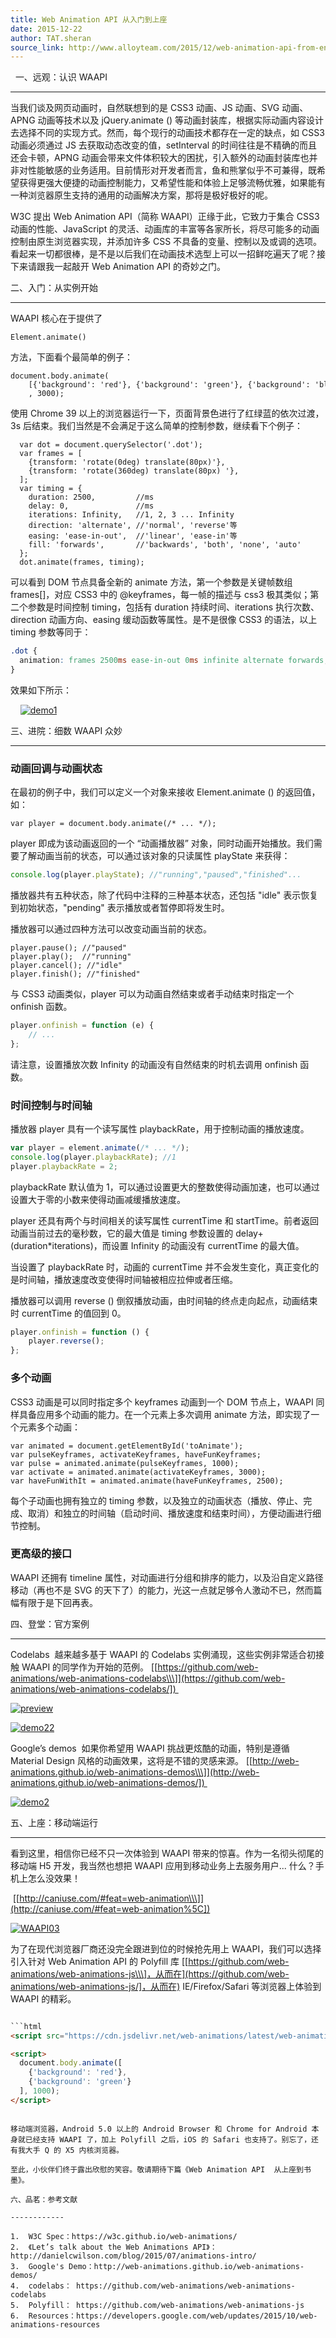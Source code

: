 ```yaml
---
title: Web Animation API 从入门到上座
date: 2015-12-22
author: TAT.sheran
source_link: http://www.alloyteam.com/2015/12/web-animation-api-from-entry-to-the-top/
---
```


  一、远观：认识 WAAPI  

* * *

当我们谈及网页动画时，自然联想到的是 CSS3 动画、JS 动画、SVG 动画、APNG 动画等技术以及 jQuery.animate () 等动画封装库，根据实际动画内容设计去选择不同的实现方式。然而，每个现行的动画技术都存在一定的缺点，如 CSS3 动画必须通过 JS 去获取动态改变的值，setInterval 的时间往往是不精确的而且还会卡顿，APNG 动画会带来文件体积较大的困扰，引入额外的动画封装库也并非对性能敏感的业务适用。目前情形对开发者而言，鱼和熊掌似乎不可兼得，既希望获得更强大便捷的动画控制能力，又希望性能和体验上足够流畅优雅，如果能有一种浏览器原生支持的通用的动画解决方案，那将是极好极好的呢。

W3C 提出 Web Animation API（简称 WAAPI）正缘于此，它致力于集合 CSS3 动画的性能、JavaScript 的灵活、动画库的丰富等各家所长，将尽可能多的动画控制由原生浏览器实现，并添加许多 CSS 不具备的变量、控制以及或调的选项。看起来一切都很棒，是不是以后我们在动画技术选型上可以一招鲜吃遍天了呢？接下来请跟我一起敲开 Web Animation API 的奇妙之门。

二、入门：从实例开始  

* * *

WAAPI 核心在于提供了

    Element.animate()

方法，下面看个最简单的例子：

    document.body.animate(
        [{'background': 'red'}, {'background': 'green'}, {'background': 'blue'}]
        , 3000);

使用 Chrome 39 以上的浏览器运行一下，页面背景色进行了红绿蓝的依次过渡，3s 后结束。我们当然是不会满足于这么简单的控制参数，继续看下个例子：

      var dot = document.querySelector('.dot');
      var frames = [
        {transform: 'rotate(0deg) translate(80px)'},
        {transform: 'rotate(360deg) translate(80px) '},
      ];
      var timing = {
        duration: 2500,         //ms
        delay: 0,               //ms
        iterations: Infinity,   //1, 2, 3 ... Infinity
        direction: 'alternate', //'normal', 'reverse'等
        easing: 'ease-in-out',  //'linear', 'ease-in'等
        fill: 'forwards',       //'backwards', 'both', 'none', 'auto'
      };
      dot.animate(frames, timing);

可以看到 DOM 节点具备全新的 animate 方法，第一个参数是关键帧数组 frames\[]，对应 CSS3 中的 @keyframes，每一帧的描述与 css3 极其类似；第二个参数是时间控制 timing，包括有 duration 持续时间、iterations 执行次数、direction 动画方向、easing 缓动函数等属性。是不是很像 CSS3 的语法，以上 timing 参数等同于：

```css
.dot {
  animation: frames 2500ms ease-in-out 0ms infinite alternate forwards;
}
```

效果如下所示：

    [![demo1](http://www.alloyteam.com/wp-content/uploads/2015/12/demo1.gif)](http://www.alloyteam.com/wp-content/uploads/2015/12/demo1.gif)

三、进院：细数 WAAPI 众妙  

* * *

### 动画回调与动画状态

在最初的例子中，我们可以定义一个对象来接收 Element.animate () 的返回值，如：

    var player = document.body.animate(/* ... */);

player 即成为该动画返回的一个 “动画播放器” 对象，同时动画开始播放。我们需要了解动画当前的状态，可以通过该对象的只读属性 playState 来获得：

```javascript
console.log(player.playState); //"running","paused","finished"...
```

播放器共有五种状态，除了代码中注释的三种基本状态，还包括 "idle" 表示恢复到初始状态，"pending" 表示播放或者暂停即将发生时。

播放器可以通过四种方法可以改变动画当前的状态。

    player.pause(); //"paused"
    player.play();  //"running"
    player.cancel(); //"idle"
    player.finish(); //"finished"

与 CSS3 动画类似，player 可以为动画自然结束或者手动结束时指定一个 onfinish 函数。

```javascript
player.onfinish = function (e) {
    // ...
};
```

请注意，设置播放次数 Infinity 的动画没有自然结束的时机去调用 onfinish 函数。

### 时间控制与时间轴

播放器 player 具有一个读写属性 playbackRate，用于控制动画的播放速度。

```javascript
var player = element.animate(/* ... */);
console.log(player.playbackRate); //1
player.playbackRate = 2;
```

playbackRate 默认值为 1，可以通过设置更大的整数使得动画加速，也可以通过设置大于零的小数来使得动画减缓播放速度。

player 还具有两个与时间相关的读写属性 currentTime 和 startTime。前者返回动画当前过去的毫秒数，它的最大值是 timing 参数设置的 delay+(duration\*iterations)，而设置 Infinity 的动画没有 currentTime 的最大值。

当设置了 playbackRate 时，动画的 currentTime 并不会发生变化，真正变化的是时间轴，播放速度改变使得时间轴被相应拉伸或者压缩。

播放器可以调用 reverse () 倒叙播放动画，由时间轴的终点走向起点，动画结束时 currentTime 的值回到 0。

```javascript
player.onfinish = function () {
    player.reverse();
};
```

### 多个动画

CSS3 动画是可以同时指定多个 keyframes 动画到一个 DOM 节点上，WAAPI 同样具备应用多个动画的能力。在一个元素上多次调用 animate 方法，即实现了一个元素多个动画：

    var animated = document.getElementById('toAnimate');
    var pulseKeyframes, activateKeyframes, haveFunKeyframes;
    var pulse = animated.animate(pulseKeyframes, 1000); 
    var activate = animated.animate(activateKeyframes, 3000);
    var haveFunWithIt = animated.animate(haveFunKeyframes, 2500);

每个子动画也拥有独立的 timing 参数，以及独立的动画状态（播放、停止、完成、取消）和独立的时间轴（启动时间、播放速度和结束时间），方便动画进行细节控制。

### 更高级的接口

WAAPI 还拥有 timeline 属性，对动画进行分组和排序的能力，以及沿自定义路径移动（再也不是 SVG 的天下了）的能力，光这一点就足够令人激动不已，然而篇幅有限于是下回再表。

四、登堂：官方案例  

* * *

Codelabs  越来越多基于 WAAPI 的 Codelabs 实例涌现，这些实例非常适合初接触 WAAPI 的同学作为开始的范例。 \[[https://github.com/web-animations/web-animations-codelabs\\\]](https://github.com/web-animations/web-animations-codelabs/]) 

[![preview](http://www.alloyteam.com/wp-content/uploads/2015/12/preview.gif)](http://www.alloyteam.com/wp-content/uploads/2015/12/preview.gif)

[![demo22](http://www.alloyteam.com/wp-content/uploads/2015/12/demo22.gif)](http://www.alloyteam.com/wp-content/uploads/2015/12/demo22.gif)

Google’s demos  如果你希望用 WAAPI 挑战更炫酷的动画，特别是遵循 Material Design 风格的动画效果，这将是不错的灵感来源。 \[[http://web-animations.github.io/web-animations-demos\\\]](http://web-animations.github.io/web-animations-demos/]) 

[![demo2](http://www.alloyteam.com/wp-content/uploads/2015/12/demo2.gif)](http://www.alloyteam.com/wp-content/uploads/2015/12/demo2.gif) 

五、上座：移动端运行  

* * *

看到这里，相信你已经不只一次体验到 WAAPI 带来的惊喜。作为一名彻头彻尾的移动端 H5 开发，我当然也想把 WAAPI 应用到移动业务上去服务用户... 什么？手机上怎么没效果！

 \[[http://caniuse.com/#feat=web-animation\\\]](http://caniuse.com/#feat=web-animation%5C])

[![WAAPI03](http://www.alloyteam.com/wp-content/uploads/2015/12/WAAPI03.png)](http://www.alloyteam.com/wp-content/uploads/2015/12/WAAPI03.png)

为了在现代浏览器厂商还没完全跟进到位的时候抢先用上 WAAPI，我们可以选择引入针对 Web Animation API 的 Polyfill 库 \[[https://github.com/web-animations/web-animations-js\\\]，从而在](https://github.com/web-animations/web-animations-js/]，从而在) IE/Firefox/Safari 等浏览器上体验到 WAAPI 的精彩。

````html

```html
<script src="https://cdn.jsdelivr.net/web-animations/latest/web-animations.min.js"></script>
````

```html
<script>
  document.body.animate([
    {'background': 'red'},
    {'background': 'green'}
  ], 1000);
</script>
```

```

移动端浏览器，Android 5.0 以上的 Android Browser 和 Chrome for Android 本身就已经支持 WAAPI 了，加上 Polyfill 之后，iOS 的 Safari 也支持了。别忘了，还有我大手 Q 的 X5 内核浏览器。

至此，小伙伴们终于露出欣慰的笑容。敬请期待下篇《Web Animation API  从上座到书墨》。

六、品茗：参考文献  

------------

1.  W3C Spec：https://w3c.github.io/web-animations/
2.  《Let’s talk about the Web Animations API》：http://danielcwilson.com/blog/2015/07/animations-intro/
3.  Google's Demo：http://web-animations.github.io/web-animations-demos/
4.  codelabs： https://github.com/web-animations/web-animations-codelabs
5.  Polyfill： https://github.com/web-animations/web-animations-js
6.  Resources：https://developers.google.com/web/updates/2015/10/web-animations-resources
```